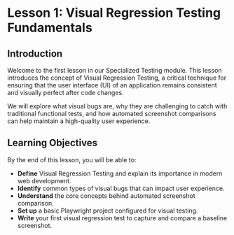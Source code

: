 # Lesson 1: Visual Regression Testing Fundamentals

## Introduction

Welcome to the first lesson in our Specialized Testing module. This lesson introduces the concept of Visual Regression Testing, a critical technique for ensuring that the user interface (UI) of an application remains consistent and visually perfect after code changes.

We will explore what visual bugs are, why they are challenging to catch with traditional functional tests, and how automated screenshot comparisons can help maintain a high-quality user experience.

## Learning Objectives

By the end of this lesson, you will be able to:

- **Define** Visual Regression Testing and explain its importance in modern web development.
- **Identify** common types of visual bugs that can impact user experience.
- **Understand** the core concepts behind automated screenshot comparison.
- **Set up** a basic Playwright project configured for visual testing.
- **Write** your first visual regression test to capture and compare a baseline screenshot.